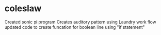 # coleslaw
Created sonic pi program
Creates auditory pattern using Laundry work flow
updated code to create funcation for boolean line using "if statement"
